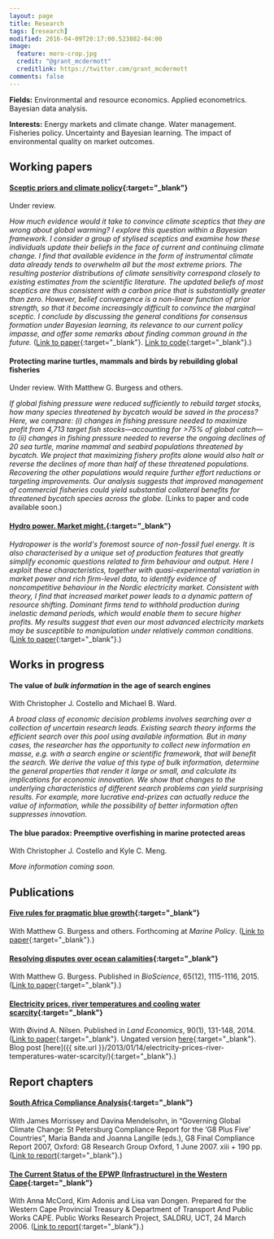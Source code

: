 ```yaml
---
layout: page
title: Research
tags: [research]
modified: 2016-04-09T20:17:00.523882-04:00
image:
  feature: moro-crop.jpg
  credit: "@grant_mcdermott"
  creditlink: https://twitter.com/grant_mcdermott
comments: false
---
```


**Fields:** Environmental and resource economics. Applied econometrics. Bayesian data analysis.

**Interests:** Energy markets and climate change. Water management. Fisheries policy. Uncertainty and Bayesian learning. The impact of environmental quality on market outcomes.

## Working papers

#### [Sceptic priors and climate policy](https://drive.google.com/file/d/0B6AgOxtQA9dTcjRmZkNjMVhuVFU/view?usp=sharing){:target="_blank"}

Under review.

*How much evidence would it take to convince climate sceptics that they are wrong about global warming? I explore this question within a Bayesian framework. I consider a group of stylised sceptics and examine how these individuals update their beliefs in the face of current and continuing climate change. I find that available evidence in the form of instrumental climate data already tends to overwhelm all but the most extreme priors. The resulting posterior distributions of climate sensitivity correspond closely to existing estimates from the scientific literature. The updated beliefs of most sceptics are thus consistent with a carbon price that is substantially greater than zero. However, belief convergence is a non-linear function of prior strength, so that it become increasingly difficult to convince the marginal sceptic. I conclude by discussing the general conditions for consensus formation under Bayesian learning, its relevance to our current policy impasse, and offer some remarks about finding common ground in the future.* ([Link to paper](https://drive.google.com/file/d/0B6AgOxtQA9dTcjRmZkNjMVhuVFU/view?usp=sharing){:target="_blank"}. [Link to code](https://github.com/grantmcdermott/sceptic-priors){:target="_blank"}.)

#### Protecting marine turtles, mammals and birds by rebuilding global fisheries

Under review. With Matthew G. Burgess and others.

*If global fishing pressure were reduced sufficiently to rebuild target stocks, how many species threatened by bycatch would be saved in the process? Here, we compare: (i) changes in fishing pressure needed to maximize profit from 4,713 target fish stocks—accounting for &gt;75% of global catch—to (ii) changes in fishing pressure needed to reverse the ongoing declines of 20 sea turtle, marine mammal and seabird populations threatened by bycatch. We project that maximizing fishery profits alone would also halt or reverse the declines of more than half of these threatened populations. Recovering the other populations would require further effort reductions or targeting improvements. Our analysis suggests that improved management of commercial fisheries could yield substantial collateral benefits for threatened bycatch species across the globe.* (Links to paper and code available soon.)

#### [Hydro power. Market might.](https://drive.google.com/file/d/0B6AgOxtQA9dTaWcxdHpsNE5wdjA/view?usp=sharing){:target="_blank"}

*Hydropower is the world's foremost source of non-fossil fuel energy. It is also characterised by a unique set of production features that greatly simplify economic questions related to firm behaviour and output. Here I exploit these characteristics, together with quasi-experimental variation in market power and rich firm-level data, to identify evidence of noncompetitive behaviour in the Nordic electricity market. Consistent with theory, I find that increased market power leads to a dynamic pattern of resource shifting. Dominant firms tend to withhold production during inelastic demand periods, which would enable them to secure higher profits. My results suggest that even our most advanced electricity markets may be susceptible to manipulation under relatively common conditions.* ([Link to paper](https://drive.google.com/file/d/0B6AgOxtQA9dTaWcxdHpsNE5wdjA/view?usp=sharing){:target="_blank"}.)

<!-- Example of show/hide toggle for abstract:
<details>
  <summary>Abstract</summary>
   <i>I test for evidence of strategic behaviour in an advanced power market using a rich and uniquely detailed dataset of Norwegian hydropower firms, reservoirs and electricity data. Changes to local bidding area divisions and binding transmission constraints provide the additional layers of exogenous variation that allow me to cleanly identify the causal effect of market power on firm behaviour over time. Consistent with theory, I find that increased market power leads to an intertemporal reallocation of water resources across periods. Dominant firms will tend to withhold production when demand is at its most inelastic. The effects are modest next to other factors governing reservoir management, such as annual snow-melt. Yet, they may still cause the production profile of hydropower firms to diverge in meaningful ways if the differences in market share are large enough, and particularly when transmission constraints are binding.</i>
</details>
<br>
-->


## Works in progress

#### The value of *bulk information* in the age of search engines

With Christopher J. Costello and Michael B. Ward.

*A broad class of economic decision problems involves searching over a collection of uncertain research leads. Existing search theory informs the efficient search over this pool using available information. But in many cases, the researcher has the opportunity to collect new information en masse, e.g. with a search engine or scientific framework, that will benefit the search. We derive the value of this type of bulk information, determine the general properties that render it large or small, and calculate its implications for economic innovation. We show that changes to the underlying characteristics of different search problems can yield surprising results. For example, more lucrative end-prizes can actually reduce the value of information, while the possibility of better information often suppresses innovation.*

#### The blue paradox: Preemptive overfishing in marine protected areas

With Christopher J. Costello and Kyle C. Meng.

*More information coming soon.*


## Publications

#### [Five rules for pragmatic blue growth](http://dx.doi.org/10.1016/j.marpol.2016.12.005){:target="_blank"}
With Matthew G. Burgess and others. Forthcoming at *Marine Policy*. ([Link to paper](http://dx.doi.org/10.1016/j.marpol.2016.12.005){:target="_blank"}.)
<!--
*The concept of blue growth is the newest of many recent calls for more holistic management of complex marine social-ecological systems. The complexity of ocean systems, combined with limitations on data and capacity, demands an approach to management that is pragmatic — meaning goal- and solution-oriented, realistic, and practical. Here we propose and discuss five rules of thumb upon which to build such an approach. 1) Define objectives, quantify tradeoffs, and strive for efficiency. Understanding stakeholders’ objectives, and if and how they trade off with one another, keeps management goal-oriented, aware of its full range of options, and maximizes the likelihood of finding win-win solutions. 2) The data you have can do more than you think. Cross-system similarity, within-system complexity, and general first principles all add informational value to data collected both within and outside the system being managed. 3) Engage stakeholders, but do it right. Co-management and citizen science can be important tools in the science and management toolbox, especially in data- and capacity-limited regions. 4) Measure your impact and learn as you go. This can increase short-term start-up costs but can prevent larger wastes of resources in the long-term. 5) Design institutions, not behaviors. Management does not directly control fishing efforts, pollution rates or other behaviors, but instead controls institutions under which stakeholders make choices. Each of these rules of thumb is inspired by real-world successes and case studies. We provide concrete examples to illustrate the key concepts and aim to provide a digestible set of guidelines that any manager can follow.*
-->


#### [Resolving disputes over ocean calamities](http://dx.doi.org/10.1093/biosci/biv147){:target="_blank"}
With Matthew G. Burgess. Published in *BioScience*, 65(12), 1115-1116, 2015. ([Link to paper](http://dx.doi.org/10.1093/biosci/biv147){:target="_blank"}.)

#### [Electricity prices, river temperatures and cooling water scarcity](http://dx.doi.org/10.3368/le.90.1.131){:target="_blank"}
With Øivind A. Nilsen. Published in *Land Economics*, 90(1), 131-148, 2014. ([Link to paper](http://dx.doi.org/10.3368/le.90.1.131){:target="_blank"}. Ungated version [here](https://drive.google.com/file/d/0B6AgOxtQA9dTM09ZbU5WRFVfQUk/view?usp=sharing){:target="_blank"}. Blog post [here]({{ site.url }}/2013/01/14/electricity-prices-river-temperatures-water-scarcity/){:target="_blank"}.)


## Report chapters

#### [South Africa Compliance Analysis](http://www.g8.utoronto.ca/oxford/2006compliance-ox.pdf){:target="_blank"}
With James Morrissey and Davina Mendelsohn, in “Governing Global Climate Change: St Petersburg Compliance Report for the ‘G8 Plus Five’ Countries”, Maria Banda and Joanna Langille (eds.), G8 Final Compliance Report 2007, Oxford: G8 Research Group Oxford, 1 June 2007. xiii + 190 pp. ([Link to report](http://www.g8.utoronto.ca/oxford/2006compliance-ox.pdf){:target="_blank"}.)

#### [The Current Status of the EPWP (Infrastructure) in the Western Cape](http://www.saldru.uct.ac.za/documentation/reports-and-studies-1/147-the-current-status-of-the-epwp-infrastructure-in-the-western-cape-1){:target="_blank"}
With Anna McCord, Kim Adonis and Lisa van Dongen. Prepared for the Western Cape Provincial Treasury & Department of Transport And Public Works CAPE. Public Works Research Project, SALDRU, UCT, 24 March 2006. ([Link to report](http://www.saldru.uct.ac.za/documentation/reports-and-studies-1/147-the-current-status-of-the-epwp-infrastructure-in-the-western-cape-1){:target="_blank"}.)

